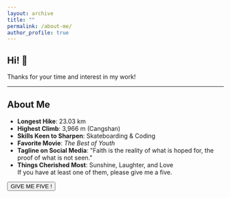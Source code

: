 ```yaml
---
layout: archive
title: ""
permalink: /about-me/
author_profile: true
---
```


## Hi! 🤗
Thanks for your time and interest in my work!

---

## About Me

<ul>
  <li class="item">
    <b>Longest Hike</b>: 23.03 km
  </li>
  <li class="item">
    <b>Highest Climb</b>: 3,966 m (Cangshan)
  </li>
  <li class="item">
    <b>Skills Keen to Sharpen</b>: Skateboarding & Coding
  </li>
  <li class="item">
    <b>Favorite Movie</b>: <i>The Best of Youth</i>
  </li>
  <li class="item">
    <b>Tagline on Social Media</b>: "Faith is the reality of what is hoped for, the proof of what is not seen."
  </li>
  <li class="item">
    <b>Things Cherished Most</b>: Sunshine, Laughter, and Love
  </li>
  <div class="description">
     If you have at least one of them, please give me a five.
  </div>
</ul>
<div class="container">
    <button id="clapButton" class="btn">GIVE ME FIVE !</button>
    <div id="clapsContainer"></div>
</div>

<script>
document.getElementById('clapButton').addEventListener('click', function() {
    const clapsContainer = document.getElementById('clapsContainer');
    const newClap = document.createElement('span');
    newClap.classList.add('clap');
    newClap.textContent = '+1👏';

    clapsContainer.appendChild(newClap);

    void newClap.offsetWidth;

    const buttonRect = this.getBoundingClientRect();
    const containerRect = clapsContainer.getBoundingClientRect();
    const clapRect = newClap.getBoundingClientRect();

    const offsetX = buttonRect.left - containerRect.left + buttonRect.width / 2 - clapRect.width / 2;
    const offsetY = buttonRect.top - containerRect.top - buttonRect.height / 2 - 10;

    newClap.style.left = `${offsetX}px`;
    newClap.style.top = `${offsetY}px`;

    setTimeout(() => {
        clapsContainer.removeChild(newClap);
    }, 2000);
});
</script>
<script src="/assets/js/about.js"></script>
<link rel="stylesheet" href="/assets/css/item.css">
<link rel="stylesheet" href="/assets/css/give-me-five.css">